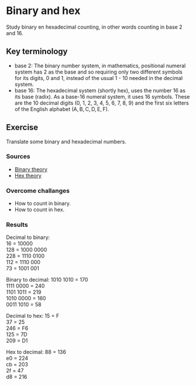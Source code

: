 # Binary and hex
Study binary en hexadecimal counting, in other words counting in base 2 and 16.

## Key terminology
- base 2: The binary number system, in mathematics, positional numeral system has 2 as the base and so requiring only two different symbols for its digits, 0 and 1, instead of the usual 1 - 10 needed in the decimal system. 
- base 16: The hexadecimal system (shortly hex), uses the number 16 as its base (radix). As a base-16 numeral system, it uses 16 symbols. These are the 10 decimal digits (0, 1, 2, 3, 4, 5, 6, 7, 8, 9) and the first six letters of the English alphabet (A, B, C, D, E, F).


## Exercise
Translate some binary and hexadecimal numbers.

### Sources
- [Binary theory](https://learn.sparkfun.com/tutorials/binary/counting-and-converting)
- [Hex theory](https://www.binaryhexconverter.com/decimal-to-hex-converter)

### Overcome challanges
- How to count in binary. 
- How to count in hex.

### Results
Decimal to binary:<br>
16 = 10000<br>
128 = 1000 0000<br>
228 = 1110 0100<br>
112 = 1110 000<br>
73 = 1001 001<br>

Binary to decimal:
1010 1010 = 170<br>
1111 0000 = 240<br>
1101 1011 = 219<br>
1010 0000 = 160<br>
0011 1010 = 58<br>

Decimal to hex:
15 = F<br>
37 = 25<br>
246 = F6<br>
125 = 7D<br>
209 = D1<br>

Hex to decimal:
88 = 136<br>
e0 = 224<br>
cb = 203<br>
2f = 47<br>
d8 = 216<br>
